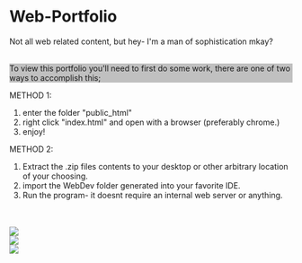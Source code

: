 # Web-Portfolio
Not all web related content, but hey- I'm a man of sophistication mkay?
<br><br>
<p style="background-color: silver">
To view this portfolio you'll need to first do some work, there are one of two ways to accomplish this;

METHOD 1:
1. enter the folder "public_html"
2. right click "index.html" and open with a browser (preferably chrome.)
3. enjoy!

METHOD 2:
1. Extract the .zip files contents to your desktop or other arbitrary location of your choosing.
2. import the WebDev folder generated into your favorite IDE.
3. Run the program- it doesnt require an internal web server or anything.
</p>
<br><br>
<img src="https://github.com/theskidster/Web-Portfolio/blob/master/img_preview_1.PNG">
<br>
<img src="https://github.com/theskidster/Web-Portfolio/blob/master/img_preview_2.PNG">
<br>
<img src="https://github.com/theskidster/Web-Portfolio/blob/master/img_preview_3.PNG">
